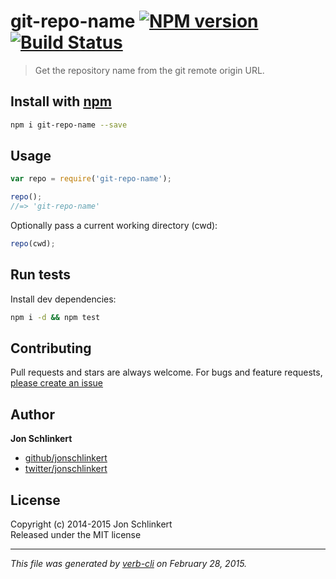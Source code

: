# git-repo-name [![NPM version](https://badge.fury.io/js/git-repo-name.svg)](http://badge.fury.io/js/git-repo-name)  [![Build Status](https://travis-ci.org/jonschlinkert/git-repo-name.svg)](https://travis-ci.org/jonschlinkert/git-repo-name) 

> Get the repository name from the git remote origin URL.

## Install with [npm](npmjs.org)

```bash
npm i git-repo-name --save
```

## Usage

```js
var repo = require('git-repo-name');

repo();
//=> 'git-repo-name'
```

Optionally pass a current working directory (cwd):

```js
repo(cwd);
```

## Run tests

Install dev dependencies:

```bash
npm i -d && npm test
```

## Contributing
Pull requests and stars are always welcome. For bugs and feature requests, [please create an issue](https://github.com/jonschlinkert/git-repo-name/issues)

## Author

**Jon Schlinkert**
 
+ [github/jonschlinkert](https://github.com/jonschlinkert)
+ [twitter/jonschlinkert](http://twitter.com/jonschlinkert) 

## License
Copyright (c) 2014-2015 Jon Schlinkert  
Released under the MIT license

***

_This file was generated by [verb-cli](https://github.com/assemble/verb-cli) on February 28, 2015._
